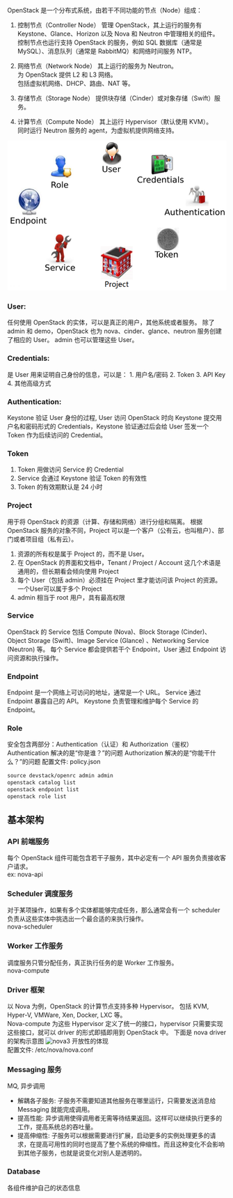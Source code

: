 OpenStack 是一个分布式系统，由若干不同功能的节点（Node）组成：
1. 控制节点（Controller Node）
管理 OpenStack，其上运行的服务有 Keystone、Glance、Horizon 以及 Nova 和 Neutron 中管理相关的组件。<br>
控制节点也运行支持 OpenStack 的服务，例如 SQL 数据库（通常是 MySQL）、消息队列（通常是 RabbitMQ）和网络时间服务 NTP。 <br>       

2. 网络节点（Network Node）
其上运行的服务为 Neutron。<br>
为 OpenStack 提供 L2 和 L3 网络。<br>
包括虚拟机网络、DHCP、路由、NAT 等。      <br>  

3. 存储节点（Storage Node）
提供块存储（Cinder）或对象存储（Swift）服务。<br>        

4. 计算节点（Compute Node）
其上运行 Hypervisor（默认使用 KVM）。<br>
同时运行 Neutron 服务的 agent，为虚拟机提供网络支持。<br>        

![base_concept](base_concept.jpg)
### User:
任何使用 OpenStack 的实体，可以是真正的用户，其他系统或者服务。
除了 admin 和 demo，OpenStack 也为 nova、cinder、glance、neutron 服务创建了相应的 User。 admin 也可以管理这些 User。

### Credentials:
是 User 用来证明自己身份的信息，可以是： 1. 用户名/密码 2. Token 3. API Key 4. 其他高级方式

### Authentication:
Keystone 验证 User 身份的过程, User 访问 OpenStack 时向 Keystone 提交用户名和密码形式的 Credentials，Keystone 验证通过后会给 User 签发一个 Token 作为后续访问的 Credential。

### Token
1. Token 用做访问 Service 的 Credential
2. Service 会通过 Keystone 验证 Token 的有效性
3. Token 的有效期默认是 24 小时

### Project
用于将 OpenStack 的资源（计算、存储和网络）进行分组和隔离。 根据 OpenStack 服务的对象不同，Project 可以是一个客户（公有云，也叫租户）、部门或者项目组（私有云）。
1. 资源的所有权是属于 Project 的，而不是 User。
2. 在 OpenStack 的界面和文档中，Tenant / Project / Account 这几个术语是通用的，但长期看会倾向使用 Project
3. 每个 User（包括 admin）必须挂在 Project 里才能访问该 Project 的资源。 一个User可以属于多个 Project
4. admin 相当于 root 用户，具有最高权限

### Service
OpenStack 的 Service 包括 Compute (Nova)、Block Storage (Cinder)、Object Storage (Swift)、Image Service (Glance) 、Networking Service (Neutron) 等。
每个 Service 都会提供若干个 Endpoint，User 通过 Endpoint 访问资源和执行操作。

### Endpoint
Endpoint 是一个网络上可访问的地址，通常是一个 URL。 Service 通过 Endpoint 暴露自己的 API。 Keystone 负责管理和维护每个 Service 的 Endpoint。

### Role
安全包含两部分：Authentication（认证）和 Authorization（鉴权） Authentication 解决的是“你是谁？”的问题 Authorization 解决的是“你能干什么？”的问题
配置文件: policy.json

```shell
source devstack/openrc admin admin 
openstack catalog list
openstack endpoint list
openstack role list
```

## 基本架构
### API 前端服务
每个 OpenStack 组件可能包含若干子服务，其中必定有一个 API 服务负责接收客户请求。<br>
ex: nova-api

### Scheduler 调度服务
对于某项操作，如果有多个实体都能够完成任务，那么通常会有一个 scheduler 负责从这些实体中挑选出一个最合适的来执行操作。<br>
nova-scheduler 

### Worker 工作服务
调度服务只管分配任务，真正执行任务的是 Worker 工作服务。<br>
nova-compute

### Driver 框架
以 Nova 为例，OpenStack 的计算节点支持多种 Hypervisor。 包括 KVM, Hyper-V, VMWare, Xen, Docker, LXC 等。 <br>
Nova-compute 为这些 Hypervisor 定义了统一的接口，hypervisor 只需要实现这些接口，就可以 driver 的形式即插即用到 OpenStack 中。 下面是 nova driver 的架构示意图 
![nova3](!nova3.jpg)
开放性的体现<br>
配置文件: /etc/nova/nova.conf<br>

### Messaging 服务
MQ, 异步调用
* 解耦各子服务: 子服务不需要知道其他服务在哪里运行，只需要发送消息给 Messaging 就能完成调用。
* 提高性能: 异步调用使得调用者无需等待结果返回。这样可以继续执行更多的工作，提高系统总的吞吐量。
* 提高伸缩性: 子服务可以根据需要进行扩展，启动更多的实例处理更多的请求，在提高可用性的同时也提高了整个系统的伸缩性。而且这种变化不会影响到其他子服务，也就是说变化对别人是透明的。

### Database
各组件维护自己的状态信息
